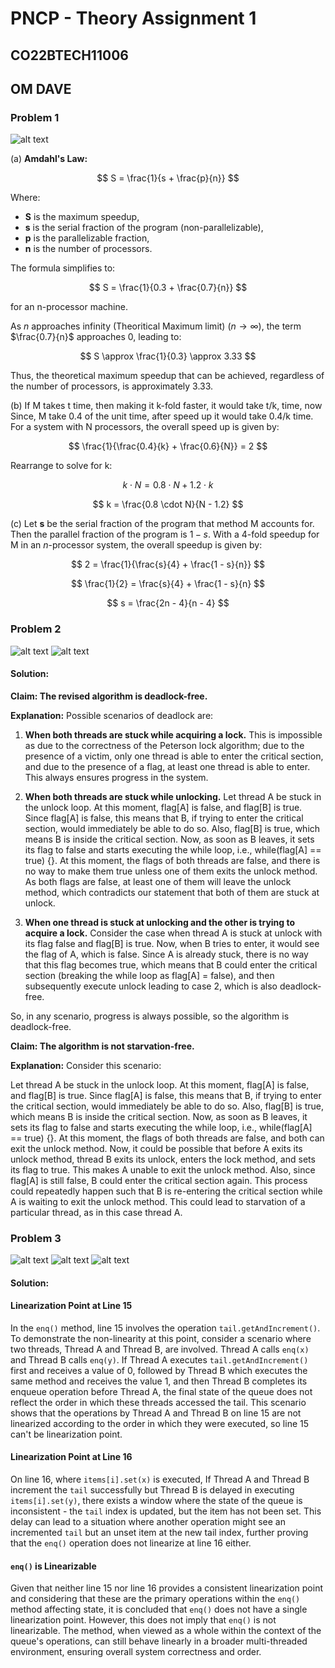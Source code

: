 # PNCP - Theory Assignment 1

## CO22BTECH11006

## OM DAVE

### Problem 1

![alt text](image.png)

(a) **Amdahl's Law:**

$$
S = \frac{1}{s + \frac{p}{n}}
$$

Where:

- **S** is the maximum speedup,
- **s** is the serial fraction of the program (non-parallelizable),
- **p** is the parallelizable fraction,
- **n** is the number of processors.

The formula simplifies to:

$$
S = \frac{1}{0.3 + \frac{0.7}{n}}
$$

for an n-processor machine.

As $n$ approaches infinity (Theoritical Maximum limit) ($n \to \infty$), the term $\frac{0.7}{n}$ approaches 0, leading to:

$$
S \approx \frac{1}{0.3} \approx 3.33
$$

Thus, the theoretical maximum speedup that can be achieved, regardless of the number of processors, is approximately 3.33.

(b) If M takes t time, then making it k-fold faster, it would take t/k, time, now Since, M
take 0.4 of the unit time, after speed up it would take 0.4/k time. For a system with N processors, the overall speed up is given by:

$$
\frac{1}{\frac{0.4}{k} + \frac{0.6}{N}} = 2
$$

Rearrange to solve for k:

$$
k \cdot N = 0.8 \cdot N + 1.2 \cdot k
$$

$$
k = \frac{0.8 \cdot N}{N - 1.2}
$$

(c) Let **s** be the serial fraction of the program that method M accounts for. Then the parallel fraction of the program is $1 - s$. With a 4-fold speedup for M in an $n$-processor system, the overall speedup is given by:

$$
2 = \frac{1}{\frac{s}{4} + \frac{1 - s}{n}}
$$

$$
\frac{1}{2} = \frac{s}{4} + \frac{1 - s}{n}
$$


$$
s = \frac{2n - 4}{n - 4}
$$

### Problem 2

![alt text](image-1.png)
![alt text](image-2.png)

#### Solution:

**Claim: The revised algorithm is deadlock-free.**

**Explanation:** Possible scenarios of deadlock are:

1. **When both threads are stuck while acquiring a lock.** This is impossible as due to the correctness of the Peterson lock algorithm; due to the presence of a victim, only one thread is able to enter the critical section, and due to the presence of a flag, at least one thread is able to enter. This always ensures progress in the system.

2. **When both threads are stuck while unlocking.** Let thread A be stuck in the unlock loop. At this moment, flag[A] is false, and flag[B] is true. Since flag[A] is false, this means that B, if trying to enter the critical section, would immediately be able to do so. Also, flag[B] is true, which means B is inside the critical section. Now, as soon as B leaves, it sets its flag to false and starts executing the while loop, i.e., while(flag[A] == true) {}. At this moment, the flags of both threads are false, and there is no way to make them true unless one of them exits the unlock method. As both flags are false, at least one of them will leave the unlock method, which contradicts our statement that both of them are stuck at unlock.

3. **When one thread is stuck at unlocking and the other is trying to acquire a lock.** Consider the case when thread A is stuck at unlock with its flag false and flag[B] is true. Now, when B tries to enter, it would see the flag of A, which is false. Since A is already stuck, there is no way that this flag becomes true, which means that B could enter the critical section (breaking the while loop as flag[A] = false), and then subsequently execute unlock leading to case 2, which is also deadlock-free.

So, in any scenario, progress is always possible, so the algorithm is deadlock-free.

**Claim: The algorithm is not starvation-free.**

**Explanation:** Consider this scenario:

Let thread A be stuck in the unlock loop. At this moment, flag[A] is false, and flag[B] is true. Since flag[A] is false, this means that B, if trying to enter the critical section, would immediately be able to do so. Also, flag[B] is true, which means B is inside the critical section. Now, as soon as B leaves, it sets its flag to false and starts executing the while loop, i.e., while(flag[A] == true) {}. At this moment, the flags of both threads are false, and both can exit the unlock method. Now, it could be possible that before A exits its unlock method, thread B exits its unlock, enters the lock method, and sets its flag to true. This makes A unable to exit the unlock method. Also, since flag[A] is still false, B could enter the critical section again. This process could repeatedly happen such that B is re-entering the critical section while A is waiting to exit the unlock method. This could lead to starvation of a particular thread, as in this case thread A.

### Problem 3

![alt text](image-3.png)
![alt text](image-4.png)
![alt text](image-5.png)

#### Solution:

#### Linearization Point at Line 15

In the `enq()` method, line 15 involves the operation `tail.getAndIncrement()`. To demonstrate the non-linearity at this point, consider a scenario where two threads, Thread A and Thread B, are involved. Thread A calls `enq(x)` and Thread B calls `enq(y)`. If Thread A executes `tail.getAndIncrement()` first and receives a value of 0, followed by Thread B which executes the same method and receives the value 1, and then Thread B completes its enqueue operation before Thread A, the final state of the queue does not reflect the order in which these threads accessed the tail. This scenario shows that the operations by Thread A and Thread B on line 15 are not linearized according to the order in which they were executed, so line 15 can't be linearization point.

#### Linearization Point at Line 16

On line 16, where `items[i].set(x)` is executed, If Thread A and Thread B increment the `tail` successfully but Thread B is delayed in executing `items[i].set(y)`, there exists a window where the state of the queue is inconsistent - the `tail` index is updated, but the item has not been set. This delay can lead to a situation where another operation might see an incremented `tail` but an unset item at the new tail index, further proving that the `enq()` operation does not linearize at line 16 either.

#### `enq()` is Linearizable

Given that neither line 15 nor line 16 provides a consistent linearization point and considering that these are the primary operations within the `enq()` method affecting state, it is concluded that `enq()` does not have a single linearization point. However, this does not imply that `enq()` is not linearizable. The method, when viewed as a whole within the context of the queue's operations, can still behave linearly in a broader multi-threaded environment, ensuring overall system correctness and order.
